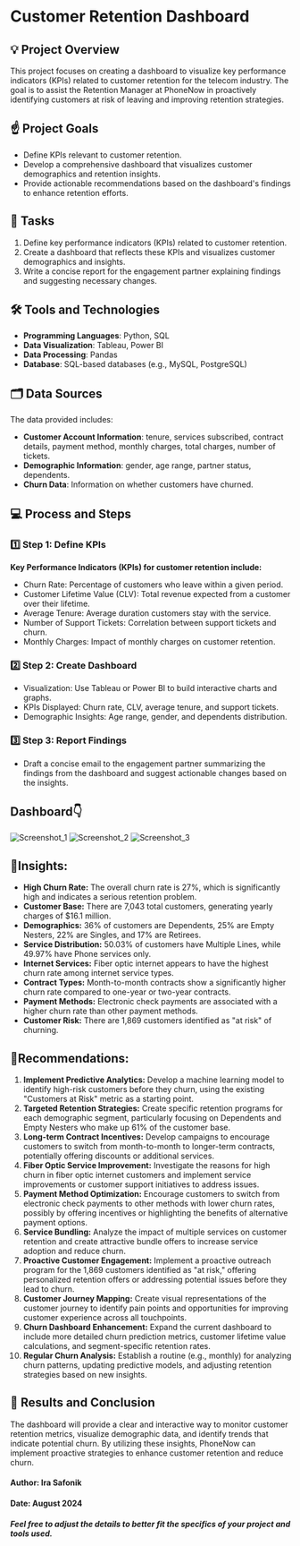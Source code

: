 # Customer Retention Dashboard

## 💡 Project Overview

This project focuses on creating a dashboard to visualize key performance indicators (KPIs) related to customer retention for the telecom industry. The goal is to assist the Retention Manager at PhoneNow in proactively identifying customers at risk of leaving and improving retention strategies.

## ☝️ Project Goals

- Define KPIs relevant to customer retention.
- Develop a comprehensive dashboard that visualizes customer demographics and retention insights.
- Provide actionable recommendations based on the dashboard's findings to enhance retention efforts.

## 💼 Tasks

1. Define key performance indicators (KPIs) related to customer retention.
2. Create a dashboard that reflects these KPIs and visualizes customer demographics and insights.
3. Write a concise report for the engagement partner explaining findings and suggesting necessary changes.

## 🛠️ Tools and Technologies

- **Programming Languages**: Python, SQL
- **Data Visualization**: Tableau, Power BI
- **Data Processing**: Pandas
- **Database**: SQL-based databases (e.g., MySQL, PostgreSQL)

## 🗂️ Data Sources

The data provided includes:
- **Customer Account Information**: tenure, services subscribed, contract details, payment method, monthly charges, total charges, number of tickets.
- **Demographic Information**: gender, age range, partner status, dependents.
- **Churn Data**: Information on whether customers have churned.

## 💻 Process and Steps
### 1️⃣ Step 1: Define KPIs
**Key Performance Indicators (KPIs) for customer retention include:**
- Churn Rate: Percentage of customers who leave within a given period.
- Customer Lifetime Value (CLV): Total revenue expected from a customer over their lifetime.
- Average Tenure: Average duration customers stay with the service.
- Number of Support Tickets: Correlation between support tickets and churn.
- Monthly Charges: Impact of monthly charges on customer retention.

### 2️⃣ Step 2: Create Dashboard
- Visualization: Use Tableau or Power BI to build interactive charts and graphs.
- KPIs Displayed: Churn rate, CLV, average tenure, and support tickets.
- Demographic Insights: Age range, gender, and dependents distribution.

### 3️⃣ Step 3: Report Findings
- Draft a concise email to the engagement partner summarizing the findings from the dashboard and suggest actionable changes based on the insights.

## Dashboard👇
![Screenshot_1](https://github.com/user-attachments/assets/1e79aeda-b897-4d31-ac2c-4b702dbf9ff6)
![Screenshot_2](https://github.com/user-attachments/assets/3fc13e09-0d8e-41c2-ae25-ab650cbb391d)
![Screenshot_3](https://github.com/user-attachments/assets/19ce8125-688e-4dbf-b0fc-bf2cfaa59902)

## 🌟Insights:
- **High Churn Rate:** The overall churn rate is 27%, which is significantly high and indicates a serious retention problem.
- **Customer Base:** There are 7,043 total customers, generating yearly charges of $16.1 million.
- **Demographics:** 36% of customers are Dependents, 25% are Empty Nesters, 22% are Singles, and 17% are Retirees.
- **Service Distribution:** 50.03% of customers have Multiple Lines, while 49.97% have Phone services only.
- **Internet Services:** Fiber optic internet appears to have the highest churn rate among internet service types.
- **Contract Types:** Month-to-month contracts show a significantly higher churn rate compared to one-year or two-year contracts.
- **Payment Methods:** Electronic check payments are associated with a higher churn rate than other payment methods.
- **Customer Risk:** There are 1,869 customers identified as "at risk" of churning.

## 🚀Recommendations:
1. **Implement Predictive Analytics:** Develop a machine learning model to identify high-risk customers before they churn, using the existing "Customers at Risk" metric as a starting point.
2. **Targeted Retention Strategies:** Create specific retention programs for each demographic segment, particularly focusing on Dependents and Empty Nesters who make up 61% of the customer base.
3. **Long-term Contract Incentives:** Develop campaigns to encourage customers to switch from month-to-month to longer-term contracts, potentially offering discounts or additional services.
4. **Fiber Optic Service Improvement:** Investigate the reasons for high churn in fiber optic internet customers and implement service improvements or customer support initiatives to address issues.
5. **Payment Method Optimization:** Encourage customers to switch from electronic check payments to other methods with lower churn rates, possibly by offering incentives or highlighting the benefits of alternative payment options.
6. **Service Bundling:** Analyze the impact of multiple services on customer retention and create attractive bundle offers to increase service adoption and reduce churn.
7. **Proactive Customer Engagement:** Implement a proactive outreach program for the 1,869 customers identified as "at risk," offering personalized retention offers or addressing potential issues before they lead to churn.
8. **Customer Journey Mapping:** Create visual representations of the customer journey to identify pain points and opportunities for improving customer experience across all touchpoints.
9. **Churn Dashboard Enhancement:** Expand the current dashboard to include more detailed churn prediction metrics, customer lifetime value calculations, and segment-specific retention rates.
10. **Regular Churn Analysis:** Establish a routine (e.g., monthly) for analyzing churn patterns, updating predictive models, and adjusting retention strategies based on new insights.


## 🌿 Results and Conclusion
The dashboard will provide a clear and interactive way to monitor customer retention metrics, visualize demographic data, and identify trends that indicate potential churn. By utilizing these insights, PhoneNow can implement proactive strategies to enhance customer retention and reduce churn.

#### Author: Ira Safonik
#### Date: August 2024
##### Feel free to adjust the details to better fit the specifics of your project and tools used.

